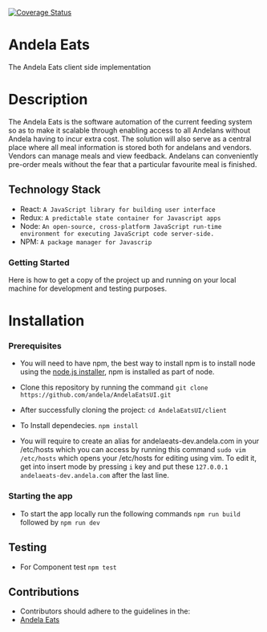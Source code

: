[![Coverage Status](https://coveralls.io/repos/github/andela/AndelaEatsUI/badge.svg?branch=develop)](https://coveralls.io/github/andela/AndelaEatsUI?branch=develop)
# Andela Eats
The Andela Eats client side implementation

# Description
The Andela Eats is the software automation of the current feeding system so as to make it scalable through enabling access to all Andelans without Andela having to incur extra cost. The solution will also serve as a central place where all meal information is stored both for andelans and vendors. Vendors can manage meals and view feedback. Andelans can conveniently pre-order meals without the fear that a particular favourite meal is finished. 


## Technology Stack
 + React: `A JavaScript library for building user interface`
 + Redux: `A predictable state container for Javascript apps`
 + Node: `An open-source, cross-platform JavaScript run-time environment for executing JavaScript code server-side.`
 + NPM: `A package manager for Javascrip`

### Getting Started
Here is how to get a copy of the project up and running on your local machine for development and testing purposes.

# Installation

### Prerequisites
* You will need to have npm, the best way to install npm is to install node using the [node.js installer](https://nodejs.org/en/download/), npm is installed as part of node.

* Clone this repository by running the command
`git clone https://github.com/andela/AndelaEatsUI.git`

* After successfully cloning the project:
`cd AndelaEatsUI/client`

* To Install dependecies.
`npm install`

* You will require to create an alias for andelaeats-dev.andela.com in your /etc/hosts which you can access by running this command
  ```sudo vim /etc/hosts``` which opens your /etc/hosts for editing using vim.
  To edit it, get into insert mode by pressing ```i``` key and put these
   ```127.0.0.1       andelaeats-dev.andela.com``` after the last line.

### Starting the app
* To start the app locally run the following commands 
`npm run build` followed by `npm run dev`

## Testing
* For Component test
`npm test`

## Contributions

* Contributors should adhere to the guidelines in the:
* [Andela Eats](https://github.com/andela/AndelaEatsUI/wiki/AndelaEats-Conventions)
